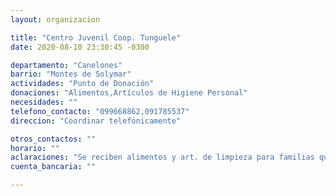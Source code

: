 ```yaml
---
layout: organizacion

title: "Centro Juvenil Coop. Tunguele"
date: 2020-08-10 23:30:45 -0300

departamento: "Canelones"
barrio: "Montes de Solymar"
actividades: "Punto de Donación"
donaciones: "Alimentos,Artículos de Higiene Personal"
necesidades: ""
telefono_contacto: "099668862,091785537"
direccion: "Coordinar telefónicamente"

otros_contactos: ""
horario: ""
aclaraciones: "Se reciben alimentos y art. de limpieza para familias que los necesiten."
cuenta_bancaria: ""

---
```

